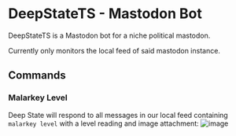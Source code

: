 # DeepStateTS - Mastodon Bot

DeepStateTS is a Mastodon bot for a niche political mastodon.

Currently only monitors the local feed of said mastodon instance.

## Commands

### Malarkey Level

Deep State will respond to all messages in our local feed containing `malarkey level` with a level reading and image attachment:
![image](https://github.com/OtherwiseJunk/DeepStateTS/assets/4574230/33a3ead7-06bd-41b3-af11-569ed53b4b39)
